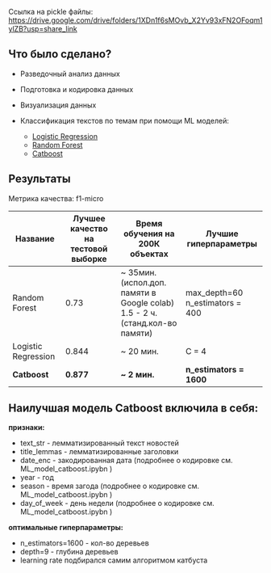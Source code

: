 Ссылка на pickle файлы: https://drive.google.com/drive/folders/1XDn1f6sMOvb_X2Yv93xFN2OFoqm1ylZB?usp=share_link

## Что было сделано?
* Разведочный анализ данных
* Подготовка и кодировка данных
* Визуализация данных
* Классификация текстов по темам при помощи ML моделей:

    - [Logistic Regression](https://github.com/sophieebuz/HSE_MLDS_project_year1/blob/main/checkpoint4/ML_models_logreg.ipynb)
    - [Random Forest](https://github.com/sophieebuz/HSE_MLDS_project_year1/blob/main/checkpoint4/ML_models_random_forest.ipynb)
    - [Catboost](https://github.com/sophieebuz/HSE_MLDS_project_year1/blob/main/checkpoint4/ML_models_catboost_experiments.ipynb)

## Результаты

Метрика качества: f1-micro

| Название | Лучшее качество на тестовой выборке | Время обучения на 200К объектах  | Лучшие гиперпараметры |
| ------------- | ------------- | ------------- | ------------- |
| Random Forest | 0.73 | ~ 35мин.(испол.доп. памяти в Google colab)<br/>  1.5 - 2 ч. (станд.кол-во памяти)| max_depth=60 <br/> n_estimators = 400|
| Logistic Regression |0.844 |~ 20 мин. | C = 4 |
| **Catboost** | **0.877**| **\~ 2 мин.**| **n_estimators = 1600** |

## Наилучшая модель Catboost включила в себя:

**признаки:**<br/> 
  - text_str - лемматизированный текст новостей<br/> 
  - title_lemmas - лемматизированные заголовки<br/> 
  - date_enc - закодированная дата (подробнее о кодировке см. ML_model_catboost.ipybn )<br/> 
  - year - год<br/> 
  - season - время загода (подробнее о кодировке см. ML_model_catboost.ipybn )<br/> 
  - day_of_week - день недели (подробнее о кодировке см. ML_model_catboost.ipybn )<br/> 
  
  **оптимальные гиперпараметры:**
  - n_estimators=1600 - кол-во деревьев<br/> 
  - depth=9 - глубина деревьев<br/> 
  - learning rate подбирался самим алгоритмом катбуста<br/> 
